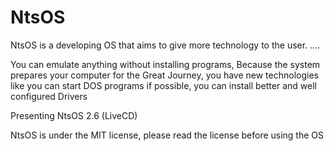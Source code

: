 # NtsOS
NtsOS is a developing OS that aims to give more technology to the user. ....

You can emulate anything without installing programs, Because the system prepares your computer for the Great Journey, you have new technologies like you can start DOS programs if possible, you can install better and well configured Drivers

Presenting NtsOS 2.6 (LiveCD)

NtsOS is under the MIT license, please read the license before using the OS
